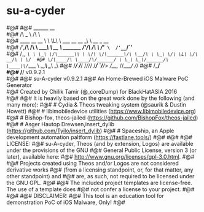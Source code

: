 # su-a-cyder
#@#
#@#                         ______                               __                  
#@#                        /\  _  \                             /\ \                 
#@#   ____  __  __         \ \ \L\ \             ___   __  __   \_\ \     __   _ __  
#@#  /',__\/\ \/\ \  _______\ \  __ \  _______  /'___\/\ \/\ \  /'_` \  /'__`\/\`'__\
#@# /\__, `\ \ \_\ \/\______\\ \ \/\ \/\______\/\ \__/\ \ \_\ \/\ \L\ \/\  __/\ \ \/ 
#@# \/\____/\ \____/\/______/ \ \_\ \_\/______/\ \____\\/`____ \ \___,_\ \____\\ \_\ 
#@#  \/___/  \/___/            \/_/\/_/         \/____/ `/___/> \/__,_ /\/____/ \/_/ 
#@#                                                        /\___/                    
#@#                                                        \/__/            v0.9.2.1   
#@#
#@#     su-A-cyder v0.9.2.1
#@#     An Home-Brewed iOS Malware PoC Generator                
#@#     Created by Chilik Tamir (@_coreDump) for BlackHatASIA 2016               
#@#
#@#     It is heavily based on the great work done by the following (and many more):
#@#         # Cydia & Theos tweaking system (@saurik & Dustin Howett)
#@#         # libimobiledevice utilities (https://www.libimobiledevice.org)                
#@#         # Bishop-fox, theos-jailed (https://github.com/BishopFox/theos-jailed)
#@#         # Asger Hautop Drewsen,insert_dylib (https://github.com/Tyilo/insert_dylib)
#@#         # Spaceship, an Apple development automation paltform (https://fastlane.tools/)
#@#
#@#
#@#     LICENSE:
#@#     su-A-cyder, Theos (and by extension, Logos) are available under the provisions of the GNU
#@#     General Public License, version 3 (or later), available here:
#@#     http://www.gnu.org/licenses/gpl-3.0.html.
#@#
#@#     Projects created using Theos and/or Logos are not considered derivative works
#@#     (from a licensing standpoint, or, for that matter, any other standpoint) and
#@#     are, as such, not required to be licensed under the GNU GPL.
#@#
#@#     The included project templates are license-free. The use of a template does
#@#     not confer a license to your project.
#@#
#@#
#@#     DISCLAIMER: 
#@#     This tool is an education tool for demonstration PoC of iOS Malware, Only!
#@#  
